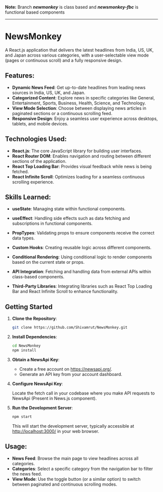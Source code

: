 **Note:** Branch ***newmonkey*** is class based and ***newsmonkey-fbc***  is functional based components
***
# NewsMonkey

A React.js application that delivers the latest headlines from India, US, UK, and Japan across various categories, with a user-selectable view mode (pages or continuous scroll) and a fully responsive design.

## Features:

- **Dynamic News Feed**: Get up-to-date headlines from leading news sources in India, US, UK, and Japan.
- **Categorized Content**: Explore news in specific categories like General, Entertainment, Sports, Business, Health, Science, and Technology.
- **View Mode Selection**: Choose between displaying news articles in paginated sections or a continuous scrolling feed.
- **Responsive Design**: Enjoy a seamless user experience across desktops, tablets, and mobile devices.

## Technologies Used:

- **React.js**: The core JavaScript library for building user interfaces.
- **React Router DOM**: Enables navigation and routing between different sections of the application.
- **React Top Loading Bar**: Provides visual feedback while news is being fetched.
- **React Infinite Scroll**: Optimizes loading for a seamless continuous scrolling experience.

## Skills Learned:

- **useState**: Managing state within functional components.
- **useEffect**: Handling side effects such as data fetching and subscriptions in functional components.
- **PropTypes**: Validating props to ensure components receive the correct data types.


- **Custom Hooks**: Creating reusable logic across different components.

- **Conditional Rendering**: Using conditional logic to render components based on the current state or props.
- **API Integration**: Fetching and handling data from external APIs within class-based components.
- **Third-Party Libraries**: Integrating libraries such as React Top Loading Bar and React Infinite Scroll to enhance functionality.

## Getting Started

1. **Clone the Repository**:
    ```bash
    git clone https://github.com/Shivamrut/NewsMonkey.git
    ```
2. **Install Dependencies**:
    ```bash
    cd NewsMonkey
    npm install
    ```
3. **Obtain a NewsApi Key**:

   * Create a free account on https://newsapi.org/.
   * Generate an API key from your account dashboard.
4. **Configure NewsApi Key**:

    Locate the fetch call in your codebase where you make API requests to NewsApi (Present in News.js component).

5. **Run the Development Server**:
    ```bash
    npm start
    ```
    This will start the development server, typically accessible at [http://localhost:3000/](http://localhost:3000/) in your web browser.

## Usage:

- **News Feed**: Browse the main page to view headlines across all categories.
- **Categories**: Select a specific category from the navigation bar to filter the news feed.
- **View Mode**: Use the toggle button (or a similar option) to switch between paginated and continuous scrolling modes.